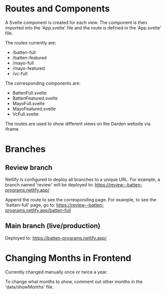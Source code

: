 # Routes and Components

A Svelte component is created for each view. The component is then imported into the 'App.svelte' file and the route is defined in the 'App.svelte' file.

The routes currently are:
- /batten-full
- /batten-featured
- /mayo-full
- /mayo-featured
- /vc-full

The corresponding components are:
- BattenFull.svelte
- BattenFeatured.svelte
- MayoFull.svelte
- MayoFeatured.svelte
- VcFull.svelte

The routes are used to show different views on the Darden website via iframe.

# Branches

## Review branch

Netlify is configured to deploy all branches to a unique URL. For example, a branch named 'review' will be deployed to: <https://review--batten-programs.netlify.app/>

Append the route to see the corresponding page. For example, to see the 'batten-full' page, go to: <https://review--batten-programs.netlify.app/batten-full>

## Main branch (live/production)

Deployed to: <https://batten-programs.netlify.app/>

# Changing Months in Frontend

Currently changed manually once or twice a year.

To change what months to show, comment out other months in the 'data/showMonths' file. 
